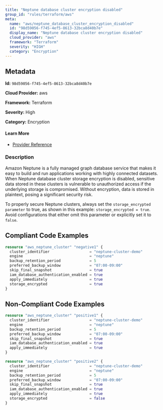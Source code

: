 ```yaml
---
title: "Neptune database cluster encryption disabled"
group_id: "rules/terraform/aws"
meta:
  name: "aws/neptune_database_cluster_encryption_disabled"
  id: "98d59056-f745-4ef5-8613-32bca8d40b7e"
  display_name: "Neptune database cluster encryption disabled"
  cloud_provider: "aws"
  framework: "Terraform"
  severity: "HIGH"
  category: "Encryption"
---
```

## Metadata

**Id:** `98d59056-f745-4ef5-8613-32bca8d40b7e`

**Cloud Provider:** aws

**Framework:** Terraform

**Severity:** High

**Category:** Encryption

#### Learn More

 - [Provider Reference](https://registry.terraform.io/providers/hashicorp/aws/latest/docs/resources/neptune_cluster#storage_encrypted)

### Description

 Amazon Neptune is a fully managed graph database service that makes it easy to build and run applications working with highly connected datasets. When Neptune database cluster storage encryption is disabled, sensitive data stored in these clusters is vulnerable to unauthorized access if the underlying storage is compromised. Without encryption, data is stored in plaintext, posing a significant security risk.

To properly secure Neptune clusters, always set the `storage_encrypted parameter` to true, as shown in this example: `storage_encrypted = true`. Avoid configurations that either omit this parameter or explicitly set it to `false`.


## Compliant Code Examples
```tf
resource "aws_neptune_cluster" "negative1" {
  cluster_identifier                  = "neptune-cluster-demo"
  engine                              = "neptune"
  backup_retention_period             = 5
  preferred_backup_window             = "07:00-09:00"
  skip_final_snapshot                 = true
  iam_database_authentication_enabled = true
  apply_immediately                   = true
  storage_encrypted                   = true
}
```
## Non-Compliant Code Examples
```tf
resource "aws_neptune_cluster" "positive1" {
  cluster_identifier                  = "neptune-cluster-demo"
  engine                              = "neptune"
  backup_retention_period             = 5
  preferred_backup_window             = "07:00-09:00"
  skip_final_snapshot                 = true
  iam_database_authentication_enabled = true
  apply_immediately                   = true
}

resource "aws_neptune_cluster" "positive2" {
  cluster_identifier                  = "neptune-cluster-demo"
  engine                              = "neptune"
  backup_retention_period             = 5
  preferred_backup_window             = "07:00-09:00"
  skip_final_snapshot                 = true
  iam_database_authentication_enabled = true
  apply_immediately                   = true
  storage_encrypted                   = false
}
```